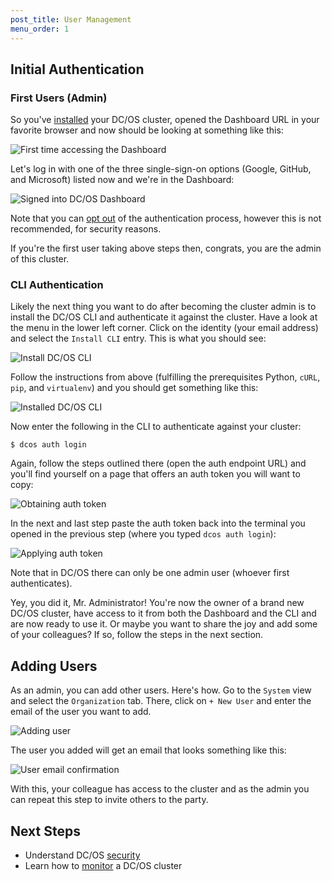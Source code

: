 ```yaml
---
post_title: User Management
menu_order: 1
---
```


## Initial Authentication

### First Users (Admin)

So you've [installed](/docs/1.7/administration/installing/) your DC/OS cluster, opened the Dashboard URL in your favorite browser and now should be looking at something like this:

![First time accessing the Dashboard](img/user-management-step1.png)

Let's log in with one of the three single-sign-on options (Google, GitHub, and Microsoft) listed now and we're in the Dashboard:

![Signed into DC/OS Dashboard](img/user-management-step2.png)

Note that you can [opt out](/docs/1.7/administration/opt-out/) of the authentication process, however this is not recommended, for security reasons.

If you're the first user taking above steps then, congrats, you are the admin of this cluster.

### CLI Authentication

Likely the next thing you want to do after becoming the cluster admin is to install the DC/OS CLI and authenticate it against the cluster. Have a look at the menu in the lower left corner. Click on the identity (your email address) and select the `Install CLI` entry. This is what you should see:

![Install DC/OS CLI](img/user-management-step3.png)

Follow the instructions from above (fulfilling the prerequisites Python, `cURL`, `pip`, and `virtualenv`) and you should get something like this:

![Installed DC/OS CLI](img/user-management-step4.png)

Now enter the following in the CLI to authenticate against your cluster:

    $ dcos auth login

Again, follow the steps outlined there (open the auth endpoint URL) and you'll find yourself on a page that offers an auth token you will want to copy:

![Obtaining auth token](img/user-management-step5.png)

In the next and last step paste the auth token back into the terminal you opened in the previous step (where you typed `dcos auth login`):

![Applying auth token](img/user-management-step6.png)

Note that in DC/OS there can only be one admin user (whoever first authenticates).

Yey, you did it, Mr. Administrator! You're now the owner of a brand new DC/OS cluster, have access to it from both the Dashboard and the CLI and are now ready to use it. Or maybe you want to share the joy and add some of your colleagues? If so, follow the steps in the next section.

## Adding Users

As an admin, you can add other users. Here's how. Go to the `System` view and select the `Organization` tab. There, click on `+ New User` and enter the email of the user you want to add.

![Adding user](img/user-management-step7.png)

The user you added will get an email that looks something like this:

![User email confirmation](img/user-management-step8.png)

With this, your colleague has access to the cluster and as the admin you can repeat this step to invite others to the party.

## Next Steps

- Understand DC/OS [security](/docs/1.7/overview/security/)
- Learn how to [monitor](/docs/1.7/administration/monitoring/) a DC/OS cluster
